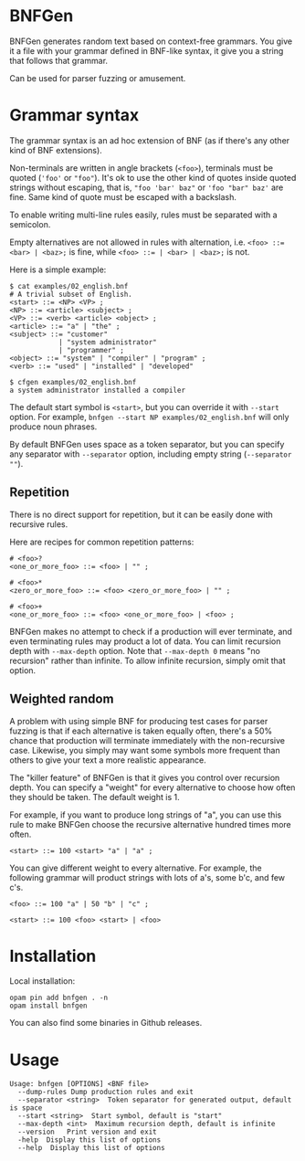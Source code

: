 BNFGen
======

BNFGen generates random text based on context-free grammars.
You give it a file with your grammar defined in BNF-like syntax,
it give you a string that follows that grammar.

Can be used for parser fuzzing or amusement.

# Grammar syntax

The grammar syntax is an ad hoc extension of BNF (as if there's any other kind of BNF extensions).

Non-terminals are written in angle brackets (`<foo>`), terminals must be quoted (`'foo'` or `"foo"`).
It's ok to use the other kind of quotes inside quoted strings without escaping, that is, `"foo 'bar' baz"`
or `'foo "bar" baz'` are fine. Same kind of quote must be escaped with a backslash.

To enable writing multi-line rules easily, rules must be separated with a semicolon.

Empty alternatives are not allowed in rules with alternation, i.e. `<foo> ::= <bar> | <baz>;` is fine, while
`<foo> ::= | <bar> | <baz>;` is not.

Here is a simple example:

```
$ cat examples/02_english.bnf 
# A trivial subset of English.
<start> ::= <NP> <VP> ;
<NP> ::= <article> <subject> ;
<VP> ::= <verb> <article> <object> ;
<article> ::= "a" | "the" ;
<subject> ::= "customer"
            | "system administrator"
            | "programmer" ;
<object> ::= "system" | "compiler" | "program" ;
<verb> ::= "used" | "installed" | "developed"

$ cfgen examples/02_english.bnf
a system administrator installed a compiler
```

The default start symbol is `<start>`, but you can override it with `--start` option.
For example, `bnfgen --start NP examples/02_english.bnf` will only produce noun phrases.

By default BNFGen uses space as a token separator, but you can specify any separator
with `--separator` option, including empty string (`--separator ""`).

## Repetition

There is no direct support for repetition, but it can be easily done with
recursive rules.

Here are recipes for common repetition patterns:

```
# <foo>?
<one_or_more_foo> ::= <foo> | "" ;

# <foo>*
<zero_or_more_foo> ::= <foo> <zero_or_more_foo> | "" ;

# <foo>+
<one_or_more_foo> ::= <foo> <one_or_more_foo> | <foo> ;

```

BNFGen makes no attempt to check if a production will ever terminate,
and even terminating rules may product a lot of data.
You can limit recursion depth with `--max-depth` option.
Note that `--max-depth 0` means "no recursion" rather than infinite.
To allow infinite recursion, simply omit that option.

## Weighted random

A problem with using simple BNF for producing test cases for parser fuzzing
is that if each alternative is taken equally often, there's a 50% chance
that production will terminate immediately with the non-recursive case.
Likewise, you simply may want some symbols more frequent than others to give your
text a more realistic appearance.

The "killer feature" of BNFGen is that it gives you control over recursion depth.
You can specify a "weight" for every alternative to choose how often they should be taken.
The default weight is 1.

For example, if you want to produce long strings of "a", you can use this rule
to make BNFGen choose the recursive alternative hundred times more often.

```
<start> ::= 100 <start> "a" | "a" ;
```

You can give different weight to every alternative. For example, the following
grammar will product strings with lots of a's, some b'c, and few c's.

```
<foo> ::= 100 "a" | 50 "b" | "c" ;

<start> ::= 100 <foo> <start> | <foo>
```

# Installation

Local installation:

```
opam pin add bnfgen . -n
opam install bnfgen
```

You can also find some binaries in Github releases.

# Usage

```
Usage: bnfgen [OPTIONS] <BNF file>
  --dump-rules Dump production rules and exit
  --separator <string>  Token separator for generated output, default is space
  --start <string>  Start symbol, default is "start"
  --max-depth <int>  Maximum recursion depth, default is infinite
  --version   Print version and exit
  -help  Display this list of options
  --help  Display this list of options

```
